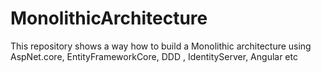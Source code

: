 # MonolithicArchitecture
This repository shows a way how to build a Monolithic architecture using AspNet.core, EntityFrameworkCore, DDD , IdentityServer, Angular etc
